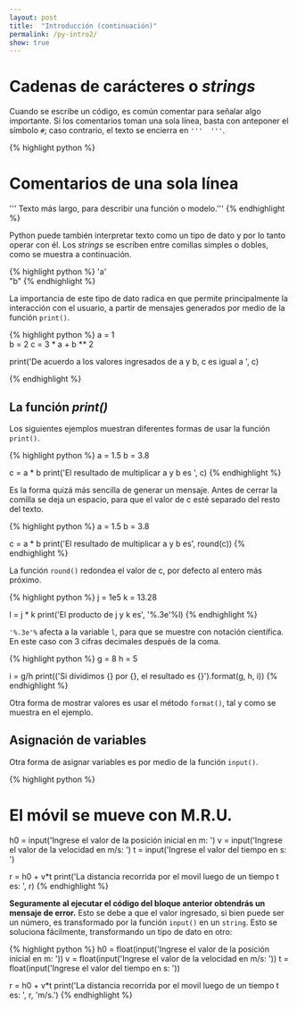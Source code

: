 ```yaml
---
layout: post
title:  "Introducción (continuación)"
permalink: /py-intro2/
show: true
---
```

<script type="text/javascript" async
  src="https://cdn.mathjax.org/mathjax/latest/MathJax.js?config=TeX-MML-AM_CHTML">
</script>

# Cadenas de carácteres o _strings_
Cuando se escribe un código, es común comentar para señalar algo importante. Si los comentarios toman una sola línea, basta con anteponer el símbolo `#`; caso contrario, el texto se encierra en `'''  '''`.

{% highlight python %}
  # Comentarios de una sola línea
  ''' Texto más largo, para describir una función o modelo.'''
{% endhighlight %}

Python puede también interpretar texto como un tipo de dato y por lo tanto operar con él. Los _strings_ se escriben entre comillas simples o dobles, como se muestra a continuación.

{% highlight python %}
  'a'  
  "b"
{% endhighlight %}

La importancia de este tipo de dato radica en que permite principalmente la interacción con el usuario, a partir de mensajes generados por medio de la función `print()`.

{% highlight python %}
  a = 1  
  b = 2
  c = 3 * a + b ** 2

  print('De acuerdo a los valores ingresados de a y b, c es igual a ', c)

{% endhighlight %}

## La función _print()_
Los siguientes ejemplos muestran diferentes formas de usar la función `print()`.

{% highlight python %}
a = 1.5
b = 3.8

c = a * b
print('El resultado de multiplicar a y b es ', c)
{% endhighlight %}

Es la forma quizá más sencilla de generar un mensaje. Antes de cerrar la comilla se deja un espacio, para que el valor de c esté separado del resto del texto.

{% highlight python %}
a = 1.5
b = 3.8

c = a * b
print('El resultado de multiplicar a y b es', round(c))
{% endhighlight %}

La función `round()` redondea el valor de c, por defecto al entero más próximo.

{% highlight python %}
j = 1e5
k = 13.28

l = j * k
print('El producto de j y k es', '%.3e'%l)
{% endhighlight %}

`'%.3e'%` afecta a la variable `l`, para que se muestre con notación científica. En este caso con 3 cifras decimales después de la coma.

{% highlight python %}
g = 8
h = 5

i = g/h
print(('Si dividimos {} por {}, el resultado es {}').format(g, h, i))
{% endhighlight %}

Otra forma de mostrar valores es usar el método `format()`, tal y como se muestra en el ejemplo.

## Asignación de variables
Otra forma de asignar variables es por medio de la función `input()`.

{% highlight python %}
  # El móvil se mueve con M.R.U.
  h0 = input('Ingrese el valor de la posición inicial en m: ')
  v = input('Ingrese el valor de la velocidad en m/s: ')
  t = input('Ingrese el valor del tiempo en s: ')

  r = h0 + v*t
  print('La distancia recorrida por el movil luego de un tiempo t es: ', r)
{% endhighlight %}

**Seguramente al ejecutar el código del bloque anterior obtendrás un mensaje de error.** Esto se debe a que el valor ingresado, si bien puede ser un número, es transformado por la función `input()` en un `string`. Esto se soluciona fácilmente, transformando un tipo de dato en otro:

{% highlight python %}
h0 = float(input('Ingrese el valor de la posición inicial en m: '))
v = float(input('Ingrese el valor de la velocidad en m/s: '))
t = float(input('Ingrese el valor del tiempo en s: '))

r = h0 + v*t
print('La distancia recorrida por el movil luego de un tiempo t es: ', r, 'm/s.')
{% endhighlight %}

